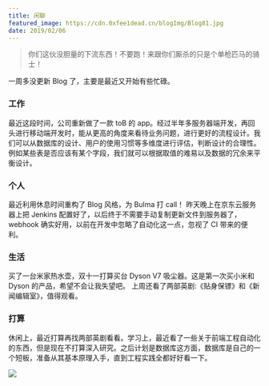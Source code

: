 ```yaml
---
title: 闲聊
featured_image: https://cdn.0xfee1dead.cn/blogImg/Blog81.jpg
date: 2019/02/06
---
```


> 你们这伙没胆量的下流东西！不要跑！来跟你们厮杀的只是个单枪匹马的骑士！

一周多没更新 Blog 了，主要是最近又开始有些忙碌。

### 工作
最近这段时间，公司重新做了一款 toB 的 app。经过半年多服务器端开发，再回头进行移动端开发时，能从更高的角度来看待业务问题，进行更好的流程设计。我们可以从数据库的设计、用户的使用习惯等多维度进行评估，判断设计的合理性。例如某些表是否应该有某个字段，我们就可以根据取值的难易以及数据的冗余来平衡设计。

### 个人
最近利用休息时间重构了 Blog 风格，为 Bulma 打 call！
昨天晚上在京东云服务器上把 Jenkins 配置好了，以后终于不需要手动复制更新文件到服务器了，webhook 确实好用，以前在开发中忽略了自动化这一点，忽视了 CI 带来的便利。

### 生活
买了一台米家热水壶，双十一打算买台 Dyson V7 吸尘器。这是第一次买小米和 Dyson 的产品，希望不会让我失望吧。
上周还看了两部英剧:《贴身保镖》和《新闻编辑室》，值得观看。

### 打算
休闲上，最近打算再找两部英剧看看。学习上，最近看了一些关于前端工程自动化的东西，但是现在不打算深入研究。之后计划是数据库这方面，数据库是自己的一个短板，准备从其基本原理入手，直到工程实践全都好好看一下。

![](https://cdn.0xfee1dead.cn/contentImg/other/other2.jpg)